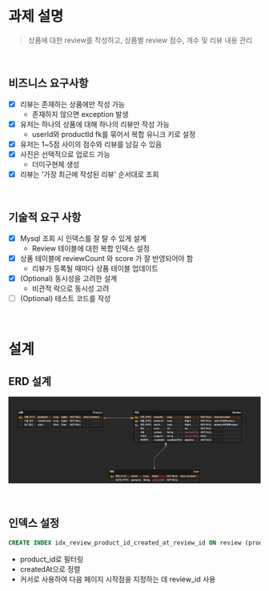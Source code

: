 # 과제 설명
> 상품에 대한 review를 작성하고, 상품별 review 점수, 개수 및 리뷰 내용 관리
<br/>

## 비즈니스 요구사항
- [x] 리뷰는 존재하는 상품에만 작성 가능
  - 존재하지 않으면 exception 발생
- [x] 유저는 하나의 상품에 대해 하나의 리뷰만 작성 가능
  - userId와 productId fk를 묶어서 복합 유니크 키로 설정
- [x] 유저는 1~5점 사이의 점수와 리뷰를 남길 수 있음
- [x] 사진은 선택적으로 업로드 가능
  - 더미구현체 생성
- [x] 리뷰는 '가장 최근에 작성된 리뷰' 순서대로 조회
<br/>

## 기술적 요구 사항
- [x] Mysql 조회 시 인덱스를 잘 탈 수 있게 설계
  - Review 테이블에 대한 복합 인덱스 설정
- [x] 상품 테이블에 reviewCount 와 score 가 잘 반영되어야 함
  - 리뷰가 등록될 때마다 상품 테이블 업데이트
- [x] (Optional) 동시성을 고려한 설계
  - 비관적 락으로 동시성 고려
- [ ] (Optional) 테스트 코드를 작성
<br/>

# 설계
## ERD 설계
![img.png](img.png)

<br/>

## 인덱스 설정
```SQL
CREATE INDEX idx_review_product_id_created_at_review_id ON review (product_id, created_at, review_id);
```
- product_id로 필터링
- createdAt으로 정렬
- 커서로 사용하여 다음 페이지 시작점을 지정하는 데 review_id 사용
